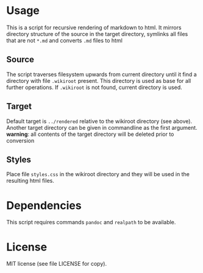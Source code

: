 # Usage
This is a script for recursive rendering of markdown to html. It mirrors directory structure of the source in the target directory, symlinks all files that are not `*.md` and converts `.md` files to html

## Source
The script traverses filesystem upwards from current directory until it find a directory with file `.wikiroot` present. This directory is used as base for all further operations. If `.wikiroot` is not found, current directory is used.

## Target
Default target is `../rendered` relative to the wikiroot directory (see above). Another target directory can be given in commandline as the first argument.  
**warning**: all contents of the target directory will be deleted prior to conversion

## Styles
Place file `styles.css` in the wikiroot directory and they will be used in the resulting html files.

# Dependencies
This script requires commands `pandoc` and `realpath` to be available. 

# License

MIT license (see file LICENSE for copy).
